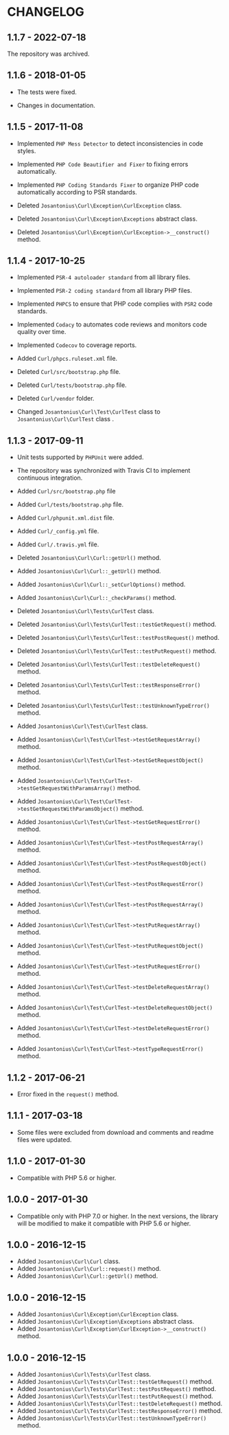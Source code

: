 # CHANGELOG

## 1.1.7 - 2022-07-18

The repository was archived.

## 1.1.6 - 2018-01-05

* The tests were fixed.

* Changes in documentation.

## 1.1.5 - 2017-11-08

* Implemented `PHP Mess Detector` to detect inconsistencies in code styles.

* Implemented `PHP Code Beautifier and Fixer` to fixing errors automatically.

* Implemented `PHP Coding Standards Fixer` to organize PHP code automatically according to PSR standards.

* Deleted `Josantonius\Curl\Exception\CurlException` class.
* Deleted `Josantonius\Curl\Exception\Exceptions` abstract class.
* Deleted `Josantonius\Curl\Exception\CurlException->__construct()` method.

## 1.1.4 - 2017-10-25

* Implemented `PSR-4 autoloader standard` from all library files.

* Implemented `PSR-2 coding standard` from all library PHP files.

* Implemented `PHPCS` to ensure that PHP code complies with `PSR2` code standards.

* Implemented `Codacy` to automates code reviews and monitors code quality over time.

* Implemented `Codecov` to coverage reports.

* Added `Curl/phpcs.ruleset.xml` file.

* Deleted `Curl/src/bootstrap.php` file.

* Deleted `Curl/tests/bootstrap.php` file.

* Deleted `Curl/vendor` folder.

* Changed `Josantonius\Curl\Test\CurlTest` class to  `Josantonius\Curl\CurlTest` class .

## 1.1.3 - 2017-09-11

* Unit tests supported by `PHPUnit` were added.

* The repository was synchronized with Travis CI to implement continuous integration.

* Added `Curl/src/bootstrap.php` file

* Added `Curl/tests/bootstrap.php` file.

* Added `Curl/phpunit.xml.dist` file.
* Added `Curl/_config.yml` file.
* Added `Curl/.travis.yml` file.

* Deleted `Josantonius\Curl\Curl::getUrl()` method.

* Added `Josantonius\Curl\Curl::_getUrl()` method.
* Added `Josantonius\Curl\Curl::_setCurlOptions()` method.
* Added `Josantonius\Curl\Curl::_checkParams()` method.

* Deleted `Josantonius\Curl\Tests\CurlTest` class.
* Deleted `Josantonius\Curl\Tests\CurlTest::testGetRequest()` method.
* Deleted `Josantonius\Curl\Tests\CurlTest::testPostRequest()` method.
* Deleted `Josantonius\Curl\Tests\CurlTest::testPutRequest()` method.
* Deleted `Josantonius\Curl\Tests\CurlTest::testDeleteRequest()` method.
* Deleted `Josantonius\Curl\Tests\CurlTest::testResponseError()` method.
* Deleted `Josantonius\Curl\Tests\CurlTest::testUnknownTypeError()` method.

* Added `Josantonius\Curl\Test\CurlTest` class.
* Added `Josantonius\Curl\Test\CurlTest->testGetRequestArray()` method.
* Added `Josantonius\Curl\Test\CurlTest->testGetRequestObject()` method.
* Added `Josantonius\Curl\Test\CurlTest->testGetRequestWithParamsArray()` method.
* Added `Josantonius\Curl\Test\CurlTest->testGetRequestWithParamsObject()` method.
* Added `Josantonius\Curl\Test\CurlTest->testGetRequestError()` method.
* Added `Josantonius\Curl\Test\CurlTest->testPostRequestArray()` method.
* Added `Josantonius\Curl\Test\CurlTest->testPostRequestObject()` method.
* Added `Josantonius\Curl\Test\CurlTest->testPostRequestError()` method.
* Added `Josantonius\Curl\Test\CurlTest->testPostRequestArray()` method.
* Added `Josantonius\Curl\Test\CurlTest->testPutRequestArray()` method.
* Added `Josantonius\Curl\Test\CurlTest->testPutRequestObject()` method.
* Added `Josantonius\Curl\Test\CurlTest->testPutRequestError()` method.
* Added `Josantonius\Curl\Test\CurlTest->testDeleteRequestArray()` method.
* Added `Josantonius\Curl\Test\CurlTest->testDeleteRequestObject()` method.
* Added `Josantonius\Curl\Test\CurlTest->testDeleteRequestError()` method.
* Added `Josantonius\Curl\Test\CurlTest->testTypeRequestError()` method.

## 1.1.2 - 2017-06-21

* Error fixed in the `request()` method.

## 1.1.1 - 2017-03-18

* Some files were excluded from download and comments and readme files were updated.

## 1.1.0 - 2017-01-30

* Compatible with PHP 5.6 or higher.

## 1.0.0 - 2017-01-30

* Compatible only with PHP 7.0 or higher. In the next versions, the library will be modified to make it compatible with PHP 5.6 or higher.

## 1.0.0 - 2016-12-15

* Added `Josantonius\Curl\Curl` class.
* Added `Josantonius\Curl\Curl::request()` method.
* Added `Josantonius\Curl\Curl::getUrl()` method.

## 1.0.0 - 2016-12-15

* Added `Josantonius\Curl\Exception\CurlException` class.
* Added `Josantonius\Curl\Exception\Exceptions` abstract class.
* Added `Josantonius\Curl\Exception\CurlException->__construct()` method.

## 1.0.0 - 2016-12-15

* Added `Josantonius\Curl\Tests\CurlTest` class.
* Added `Josantonius\Curl\Tests\CurlTest::testGetRequest()` method.
* Added `Josantonius\Curl\Tests\CurlTest::testPostRequest()` method.
* Added `Josantonius\Curl\Tests\CurlTest::testPutRequest()` method.
* Added `Josantonius\Curl\Tests\CurlTest::testDeleteRequest()` method.
* Added `Josantonius\Curl\Tests\CurlTest::testResponseError()` method.
* Added `Josantonius\Curl\Tests\CurlTest::testUnknownTypeError()` method.
